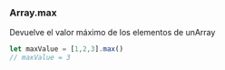 ### Array.max

Devuelve el valor máximo de los elementos de unArray

```javascript
let maxValue = [1,2,3].max()
// maxValue = 3
```
